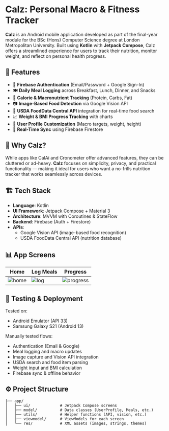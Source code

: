 # Calz: Personal Macro & Fitness Tracker

**Calz** is an Android mobile application developed as part of the final-year module for the BSc (Hons) Computer Science degree at London Metropolitan University. Built using **Kotlin** with **Jetpack Compose**, Calz offers a streamlined experience for users to track their nutrition, monitor weight, and reflect on personal health progress.

## 📱 Features

- 🔐 **Firebase Authentication** (Email/Password + Google Sign-In)
- 🍽️ **Daily Meal Logging** across Breakfast, Lunch, Dinner, and Snacks
- 🔢 **Calorie & Macronutrient Tracking** (Protein, Carbs, Fat)
- 📷 **Image-Based Food Detection** via Google Vision API
- 🔎 **USDA FoodData Central API** integration for real-time food search
- 📈 **Weight & BMI Progress Tracking** with charts
- 🧑 **User Profile Customization** (Macro targets, weight, height)
- 🔄 **Real-Time Sync** using Firebase Firestore

## 🧠 Why Calz?

While apps like CalAi and Cronometer offer advanced features, they can be cluttered or ad-heavy. **Calz** focuses on simplicity, privacy, and practical functionality — making it ideal for users who want a no-frills nutrition tracker that works seamlessly across devices.

## 🏗️ Tech Stack

- **Language**: Kotlin
- **UI Framework**: Jetpack Compose + Material 3
- **Architecture**: MVVM with Coroutines & StateFlow
- **Backend**: Firebase (Auth + Firestore)
- **APIs**:
  - Google Vision API (image-based food recognition)
  - USDA FoodData Central API (nutrition database)

## 📊 App Screens

| Home | Log Meals | Progress |
|------|-----------|----------|
| ![home](screenshots/home.png) | ![log](screenshots/log.png) | ![progress](screenshots/progress.png) |

## 🧪 Testing & Deployment

Tested on:
- Android Emulator (API 33)
- Samsung Galaxy S21 (Android 13)

Manually tested flows:
- Authentication (Email & Google)
- Meal logging and macro updates
- Image capture and Vision API integration
- USDA search and food item parsing
- Weight input and BMI calculation
- Firebase sync & offline behavior

## ⚙️ Project Structure

```plaintext
├── app/
│   ├── ui/             # Jetpack Compose screens
│   ├── model/          # Data classes (UserProfile, Meals, etc.)
│   ├── utils/          # Helper functions (API, vision, etc.)
│   ├── viewmodel/      # ViewModels for each screen
│   └── res/            # XML assets (images, strings, themes)
